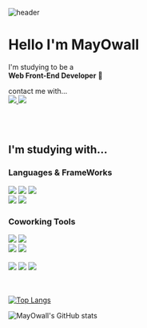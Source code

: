 
![header](https://capsule-render.vercel.app/api?type=waving&color=0:FFA0A0,100:FFF7B3&height=200&section=header&animation=fadeIn&text=Hello,%20I'm%20MayOwall%20:3&fontSize=90&fontColor=ffffff&fontAlign=50&fontAlignY=50&desc=&descSize=28&descAlign=40&descAlignY=37)

  # Hello I'm MayOwall
  I'm studying to be a <br>
  **Web Front-End Developer** 👾
  
  contact me with...
  <br>
  <a href="https://github.com/MayOwall">
    <img src="https://img.shields.io/badge/github-FFA0A0?style=for-the-badge&logo=github&logoColor=white">
  </a>
  <a href="https://mayowall.tistory.com/">
    <img src="https://img.shields.io/badge/tistory-FFF7B3?style=for-the-badge&logo=tistory&logoColor=white">
  </a>
  
  <br>
  <br>
  

    
  ## I'm studying with...
  
  ### Languages & FrameWorks
  <div>
  <img src="https://img.shields.io/badge/HTML5-E34F26?style=for-the-badge&logo=HTML5&logoColor=white">
  <img src="https://img.shields.io/badge/CSS3-1572B6?style=for-the-badge&logo=CSS3&logoColor=white">
  <img src="https://img.shields.io/badge/Javascript-F7DF1E?style=for-the-badge&logo=Javascript&logoColor=white">
  <br>
  <img src="https://img.shields.io/badge/React-61DAFB?style=for-the-badge&logo=React&logoColor=white">
  <img src="https://img.shields.io/badge/Vue.js-4FC08D?style=for-the-badge&logo=Vue.js&logoColor=white">
  </div>
  
  ### Coworking Tools
  
  <div>
  <img src="https://img.shields.io/badge/Storybook-FF4785?style=for-the-badge&logo=Storybook&logoColor=white">
  <img src="https://img.shields.io/badge/Figma-F24E1E?style=for-the-badge&logo=Figma&logoColor=white">
  <br>
  <img src="https://img.shields.io/badge/Prettier-F7B93E?style=for-the-badge&logo=Prettier&logoColor=white">
  <img src="https://img.shields.io/badge/Eslint-4B32C3?style=for-the-badge&logo=Eslint&logoColor=white">
  <br>
  <br>
  <img src="https://img.shields.io/badge/github-181717?style=for-the-badge&logo=github&logoColor=white">
  <img src="https://img.shields.io/badge/Slack-4A154B?style=for-the-badge&logo=Slack&logoColor=white">
  <img src="https://img.shields.io/badge/Notion-000000?style=for-the-badge&logo=Notion&logoColor=white">
  </div>
  
  <br>
  <br>
  

  

  [![Top Langs](https://github-readme-stats.vercel.app/api/top-langs/?username=MayOwall&layout=compact&title_color=ffffff&text_color=ffffff&bg_color=DEG,FFA0A0,FFF7B3)](https://github.com/anuraghazra/github-readme-stats)

  ![MayOwall's GitHub stats](https://github-readme-stats.vercel.app/api?username=MayOwall&show_icons=true&title_color=ffffff&text_color=ffffff&icon_color=fff7B3&bg_color=DEG,FFA0A0,FFF7B3)


